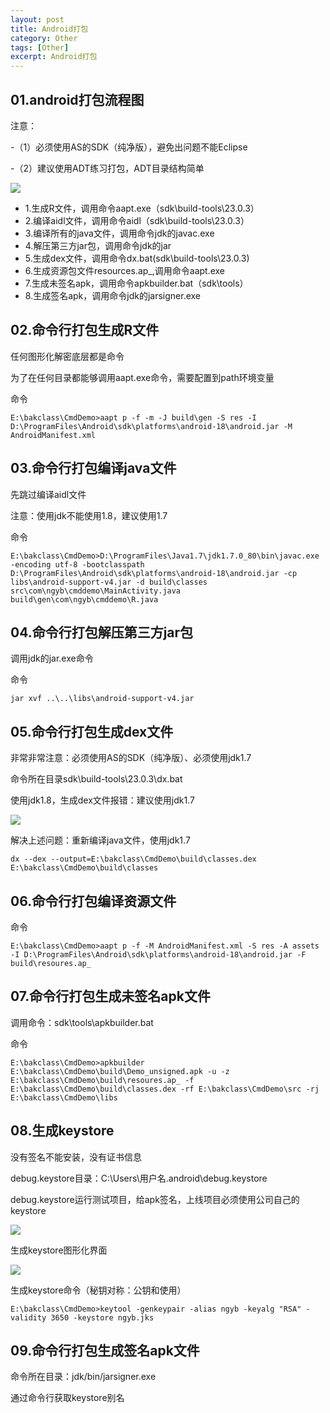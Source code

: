 ```yaml
---
layout: post
title: Android打包
category: Other
tags: [Other]
excerpt: Android打包
---
```


## 01.android打包流程图 ##

注意：

-（1）必须使用AS的SDK（纯净版），避免出问题不能Eclipse

-（2）建议使用ADT练习打包，ADT目录结构简单

![](http://www.nangongyibin.com/assets/images/Android/Other/32.png)

- 1.生成R文件，调用命令aapt.exe（sdk\build-tools\23.0.3） 
- 2.编译aidl文件，调用命令aidl（sdk\build-tools\23.0.3） 
- 3.编译所有的java文件，调用命令jdk的javac.exe 
- 4.解压第三方jar包，调用命令jdk的jar 
- 5.生成dex文件，调用命令dx.bat(sdk\build-tools\23.0.3) 
- 6.生成资源包文件resources.ap_,调用命令aapt.exe 
- 7.生成未签名apk，调用命令apkbuilder.bat（sdk\tools） 
- 8.生成签名apk，调用命令jdk的jarsigner.exe

## 02.命令行打包生成R文件 ##

任何图形化解密底层都是命令

为了在任何目录都能够调用aapt.exe命令，需要配置到path环境变量 

命令

    E:\bakclass\CmdDemo>aapt p -f -m -J build\gen -S res -I D:\ProgramFiles\Android\sdk\platforms\android-18\android.jar -M AndroidManifest.xml


## 03.命令行打包编译java文件 ##

先跳过编译aidl文件 

注意：使用jdk不能使用1.8，建议使用1.7

命令

	E:\bakclass\CmdDemo>D:\ProgramFiles\Java1.7\jdk1.7.0_80\bin\javac.exe -encoding utf-8 -bootclasspath D:\ProgramFiles\Android\sdk\platforms\android-18\android.jar -cp libs\android-support-v4.jar -d build\classes src\com\ngyb\cmddemo\MainActivity.java build\gen\com\ngyb\cmddemo\R.java


## 04.命令行打包解压第三方jar包 ##

调用jdk的jar.exe命令

命令

	jar xvf ..\..\libs\android-support-v4.jar


## 05.命令行打包生成dex文件 ##

非常非常注意：必须使用AS的SDK（纯净版）、必须使用jdk1.7

命令所在目录sdk\build-tools\23.0.3\dx.bat

使用jdk1.8，生成dex文件报错：建议使用jdk1.7

![](http://www.nangongyibin.com/assets/images/Android/Other/33.png)



解决上述问题：重新编译java文件，使用jdk1.7

	dx --dex --output=E:\bakclass\CmdDemo\build\classes.dex E:\bakclass\CmdDemo\build\classes


## 06.命令行打包编译资源文件 ##

命令

	E:\bakclass\CmdDemo>aapt p -f -M AndroidManifest.xml -S res -A assets -I D:\ProgramFiles\Android\sdk\platforms\android-18\android.jar -F build\resoures.ap_

## 07.命令行打包生成未签名apk文件 ##

调用命令：sdk\tools\apkbuilder.bat

命令

	E:\bakclass\CmdDemo>apkbuilder E:\bakclass\CmdDemo\build\Demo_unsigned.apk -u -z E:\bakclass\CmdDemo\build\resoures.ap_ -f E:\bakclass\CmdDemo\build\classes.dex -rf E:\bakclass\CmdDemo\src -rj E:\bakclass\CmdDemo\libs

## 08.生成keystore ##

没有签名不能安装，没有证书信息

debug.keystore目录：C:\Users\用户名.android\debug.keystore

debug.keystore运行测试项目，给apk签名，上线项目必须使用公司自己的keystore

![](http://www.nangongyibin.com/assets/images/Android/Other/34.png)

生成keystore图形化界面

![](http://www.nangongyibin.com/assets/images/Android/Other/35.png)

生成keystore命令（秘钥对称：公钥和使用）

	E:\bakclass\CmdDemo>keytool -genkeypair -alias ngyb -keyalg "RSA" -validity 3650 -keystore ngyb.jks

## 09.命令行打包生成签名apk文件 ##

命令所在目录：jdk/bin/jarsigner.exe

通过命令行获取keystore别名


